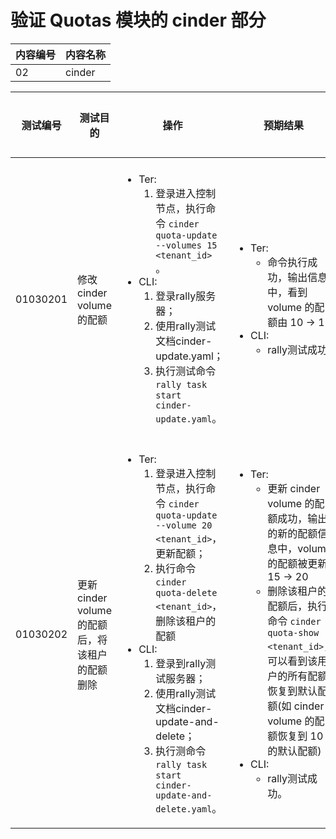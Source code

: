 # 验证 Quotas 模块的 cinder 部分

|内容编号|内容名称|
|--------|--------|
|02|cinder|


|测试编号|测试目的|操作|预期结果|实际结果|备注|Rally/Tempest/None|
|--------|--------|----|--------|--------|----|------------------|
|01030201|修改 cinder volume 的配额|<ul><li>Ter:<ol><li>登录进入控制节点，执行命令 <code>cinder quota-update --volumes 15 \<tenant_id\></code> 。</li></ol></li><li>CLI:<ol><li>登录rally服务器；</li><li>使用rally测试文档cinder-update.yaml；</li><li>执行测试命令 <code>rally task start cinder-update.yaml</code>。</li></ol></li></ul>|<ul><li>Ter:<ul><li>命令执行成功，输出信息中，看到 volume 的配额由 10 -> 15</li></ul></li><li>CLI:<ul><li>rally测试成功</li></ul></li></ul>||<ul><li>执行 10 次，每次并行执行 2 个测试</li><li>每次创建  3 个 tenant，每个 tenant 包含 2 个 user</li><li>设置 max_quota 为 1024，测试时随机从 1024 中取值修改 cinder quota</li></ul>|Rally:</br>cinder-update.yaml|
|01030202|更新 cinder volume 的配额后，将该租户的配额删除|<ul><li>Ter:<ol><li>登录进入控制节点，执行命令 <code>cinder quota-update --volume 20 \<tenant_id\></code>，更新配额；</li><li>执行命令 <code>cinder quota-delete \<tenant_id\></code>，删除该租户的配额</li></ol></li><li>CLI:<ol><li>登录到rally测试服务器；</li><li>使用rally测试文档cinder-update-and-delete；</li><li>执行测命令 <code>rally task start cinder-update-and-delete.yaml</code>。</li></ol></li></ul>|<ul><li>Ter:<ul><li>更新 cinder volume 的配额成功，输出的新的配额信息中，volume 的配额被更新 15 -> 20</li><li>删除该租户的配额后，执行命令 <code>cinder quota-show \<tenant_id\></code>，可以看到该用户的所有配额恢复到默认配额(如 cinder volume 的配额恢复到 10 的默认配额)</li></ul></li><li>CLI:<ul><li>rally测试成功。</li></ul></li></ul>||<ul><li>执行 10 次，每次并行执行 2 个测试</li><li>每次创建  3 个 tenant，每个 tenant 包含 2 个 user</li><li>设置 max_quota 为 1024，测试时随机从 1024 中取值修改 cinder quota</li><li>修改后，将 quota 删除，cinder quota 恢复默认值 -1</li></ul>|Rally:</br>cinder-update-and-delete.yaml|
